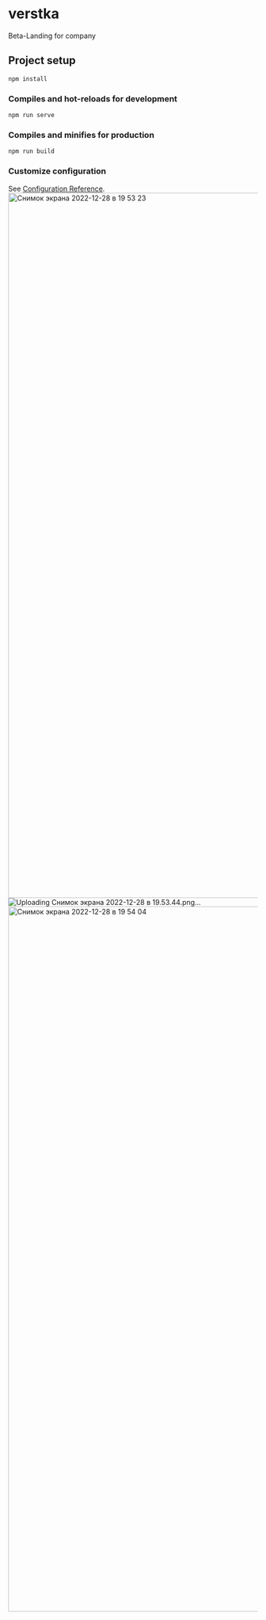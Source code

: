 # verstka

Beta-Landing for company

## Project setup
```
npm install
```

### Compiles and hot-reloads for development
```
npm run serve
```

### Compiles and minifies for production
```
npm run build
```

### Customize configuration
See [Configuration Reference](https://cli.vuejs.org/config/).
<img width="1425" alt="Снимок экрана 2022-12-28 в 19 53 23" src="https://user-images.githubusercontent.com/89704757/209823273-8ffd6479-b9cc-4d72-8b51-4b8532063e41.png">
![Uploading Снимок экрана 2022-12-28 в 19.53.44.png…]()
<img width="1425" alt="Снимок экрана 2022-12-28 в 19 54 04" src="https://user-images.githubusercontent.com/89704757/209823306-f7b431e3-164f-4f05-8b92-2921eba03fd5.png">
